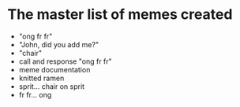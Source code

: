 # The master list of memes created

- "ong fr fr"
- "John, did you add me?"
- "chair"
- call and response "ong fr fr"
- meme documentation
- knitted ramen
- sprit... chair on sprit
- fr fr... ong
